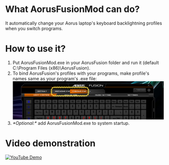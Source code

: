 # What AorusFusionMod can do?
It automatically change your Aorus laptop's keyboard backlightning profiles when you switch programs.

# How to use it?
1) Put AorusFusionMod.exe in your AorusFusion folder  and run it (default C:\Program Files (x86)\AorusFusion).
2) To bind AorusFusion's profiles with your programs, make profile's names same as your program's .exe file:
![AorusFusion profiles names](https://raw.githubusercontent.com/Shamilius/AorusFusionMod/master/DemoFiles/2019-05-24_13-58-55.png)
3) *\*Optional:\** add AorusFusionMod.exe to system startup.

# Video demonstration
[![YouTube Demo](https://img.youtube.com/vi/A9jC1c7-eUA/0.jpg)](https://www.youtube.com/watch?v=A9jC1c7-eUA)
